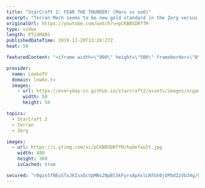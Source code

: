 ```yaml
---
title: "StarCraft 2: FEAR THE THUNDER! (Maru vs soO)"
excerpt: "Terran Mech seems to be new gold standard in the Zerg versus Terran match-up in StarCraft 2. In this top-level match between Maru and soO the Terran also decides to go for an army composition based primarily around Thors, Siege Tanks and Battlecruisers. The Zerg player soO takes a different approach"
originalUrl: https://youtube.com/watch?v=pCKBB5DRffM
type: video
length: PT24M48S
publishedDateTime: 2019-12-20T13:28:27Z
heat: 50

featuredContent: "<iframe width=\"800\" height=\"500\" frameborder=\"0\" src=\"https://www.youtube.com/embed/pCKBB5DRffM\" allow=\"accelerometer; autoplay; encrypted-media; gyroscope; picture-in-picture\" allowfullscreen></iframe>"

provider:
  name: LowkoTV
  domain: lowko.tv
  images:
    - url: https://everyday-cc.github.io/starcraft2/assets/images/organizations/lowko.tv-50x50.jpg
      width: 50
      height: 50

topics:
  - StarCraft 2
  - Terran
  - Zerg

images:
  - url: https://i.ytimg.com/vi/pCKBB5DRffM/hqdefault.jpg
    width: 480
    height: 360
    isCached: true

secured: "r0gzx5fNEuSToJ6IsxOcVpMNs2NpBlSkFyrsApXxlLNfGh0jdPbdZzVb34g/kKf8utO9DK28Cjgd9ziNqbMiCw+RHZcy2S8EMVqb37r7Ewv8TN2QA/RlT+roRjUqWEmtjB4RnzriF9TB+/oTzz8YYQUM8L6DoiOhGhfW50vfsKKX73LYyA3I8yIrAseyGjVJfAplALNGsKdKCEdsvHPYZ9ajqYK80u9ye+cJaTnCHcuCM+6ZYcWfN6WmmPoIHiS7V2EeEfs0DChafazJdWkaRhJEinqK47hxPLu7ygb7jELtjxqbYmM7uCYa6Ln93OEpY3eQjA+GopxiJNaEcckXLBjZgXfzDrkpcQbvU9rlAkpCvD6U7MlZnB6yNCvoia7LMmJnnt1PJNVmmWqHTSAyWLM99bJGDuFQdv0dTq0VZStwjtjG+i5n6yU3FqqDW4Xx;STTxRE9s5E/u4IRuGHYAlA=="
---
```


